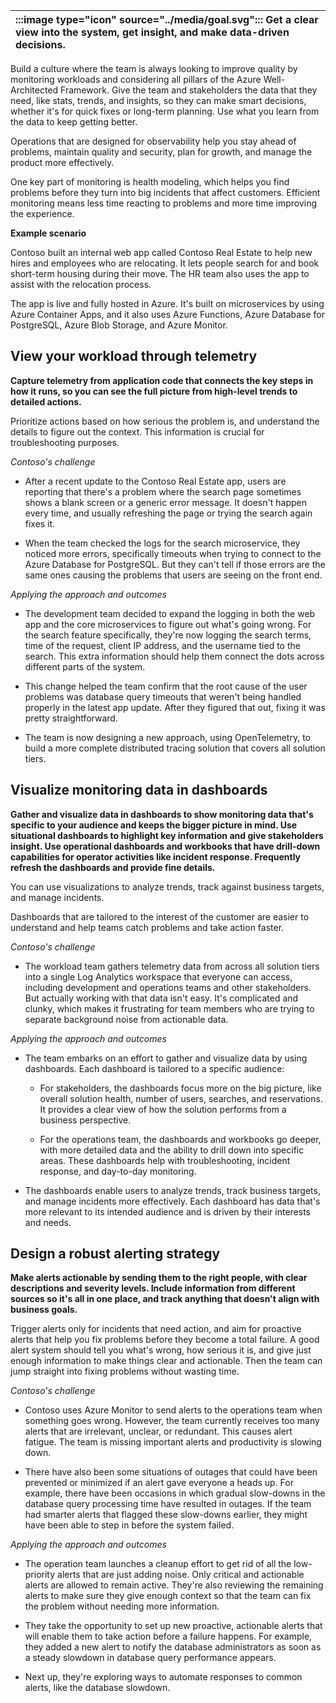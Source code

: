 | :::image type="icon" source="../media/goal.svg"::: Get a clear view into the system, get insight, and make data-driven decisions. |
| :----------------------------------------------------------------------------------------------------------------------------- |

Build a culture where the team is always looking to improve quality by monitoring workloads and considering all pillars of the Azure Well-Architected Framework. Give the team and stakeholders the data that they need, like stats, trends, and insights, so they can make smart decisions, whether it's for quick fixes or long-term planning. Use what you learn from the data to keep getting better.

Operations that are designed for observability help you stay ahead of problems, maintain quality and security, plan for growth, and manage the product more effectively.

One key part of monitoring is health modeling, which helps you find problems before they turn into big incidents that affect customers. Efficient monitoring means less time reacting to problems and more time improving the experience.

**Example scenario**

Contoso built an internal web app called Contoso Real Estate to help new hires and employees who are relocating. It lets people search for and book short-term housing during their move. The HR team also uses the app to assist with the relocation process.

The app is live and fully hosted in Azure. It's built on microservices by using Azure Container Apps, and it also uses Azure Functions, Azure Database for PostgreSQL, Azure Blob Storage, and Azure Monitor.

## View your workload through telemetry

**Capture telemetry from application code that connects the key steps in how it runs, so you can see the full picture from high-level trends to detailed actions.**

Prioritize actions based on how serious the problem is, and understand the details to figure out the context. This information is crucial for troubleshooting purposes.

*Contoso's challenge*

- After a recent update to the Contoso Real Estate app, users are reporting that there's a problem where the search page sometimes shows a blank screen or a generic error message. It doesn't happen every time, and usually refreshing the page or trying the search again fixes it.

- When the team checked the logs for the search microservice, they noticed more errors, specifically timeouts when trying to connect to the Azure Database for PostgreSQL. But they can't tell if those errors are the same ones causing the problems that users are seeing on the front end.

*Applying the approach and outcomes*

- The development team decided to expand the logging in both the web app and the core microservices to figure out what's going wrong. For the search feature specifically, they're now logging the search terms, time of the request, client IP address, and the username tied to the search. This extra information should help them connect the dots across different parts of the system.

- This change helped the team confirm that the root cause of the user problems was database query timeouts that weren't being handled properly in the latest app update. After they figured that out, fixing it was pretty straightforward.
- The team is now designing a new approach, using OpenTelemetry, to build a more complete distributed tracing solution that covers all solution tiers.

## Visualize monitoring data in dashboards

**Gather and visualize data in dashboards to show monitoring data that's specific to your audience and keeps the bigger picture in mind. Use situational dashboards to highlight key information and give stakeholders insight. Use operational dashboards and workbooks that have drill-down capabilities for operator activities like incident response. Frequently refresh the dashboards and provide fine details.**

You can use visualizations to analyze trends, track against business targets, and manage incidents.

Dashboards that are tailored to the interest of the customer are easier to understand and help teams catch problems and take action faster.

*Contoso's challenge*

- The workload team gathers telemetry data from across all solution tiers into a single Log Analytics workspace that everyone can access, including development and operations teams and other stakeholders. But actually working with that data isn't easy. It's complicated and clunky, which makes it frustrating for team members who are trying to separate background noise from actionable data.

*Applying the approach and outcomes*

- The team embarks on an effort to gather and visualize data by using dashboards. Each dashboard is tailored to a specific audience:

  - For stakeholders, the dashboards focus more on the big picture, like overall solution health, number of users, searches, and reservations. It provides a clear view of how the solution performs from a business perspective.

  - For the operations team, the dashboards and workbooks go deeper, with more detailed data and the ability to drill down into specific areas. These dashboards help with troubleshooting, incident response, and day-to-day monitoring.

- The dashboards enable users to analyze trends, track business targets, and manage incidents more effectively. Each dashboard has data that's more relevant to its intended audience and is driven by their interests and needs.

## Design a robust alerting strategy

**Make alerts actionable by sending them to the right people, with clear descriptions and severity levels. Include information from different sources so it's all in one place, and track anything that doesn't align with business goals.**

Trigger alerts only for incidents that need action, and aim for proactive alerts that help you fix problems before they become a total failure. A good alert system should tell you what's wrong, how serious it is, and give just enough information to make things clear and actionable. Then the team can jump straight into fixing problems without wasting time.

*Contoso's challenge*

- Contoso uses Azure Monitor to send alerts to the operations team when something goes wrong. However, the team currently receives too many alerts that are irrelevant, unclear, or redundant. This causes alert fatigue. The team is missing important alerts and productivity is slowing down.

- There have also been some situations of outages that could have been prevented or minimized if an alert gave everyone a heads up. For example, there have been occasions in which gradual slow-downs in the database query processing time have resulted in outages. If the team had smarter alerts that flagged these slow-downs earlier, they might have been able to step in before the system failed.

*Applying the approach and outcomes*

- The operation team launches a cleanup effort to get rid of all the low-priority alerts that are just adding noise. Only critical and actionable alerts are allowed to remain active. They're also reviewing the remaining alerts to make sure they give enough context so that the team can fix the problem without needing more information.

- They take the opportunity to set up new proactive, actionable alerts that will enable them to take action before a failure happens. For example, they added a new alert to notify the database administrators as soon as a steady slowdown in database query performance appears.
- Next up, they're exploring ways to automate responses to common alerts, like the database slowdown.


